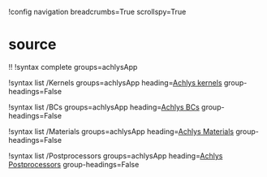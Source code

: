 !config navigation breadcrumbs=True scrollspy=True

# source

!! !syntax complete groups=achlysApp

!syntax list /Kernels groups=achlysApp heading=[Achlys kernels](/kernels/index.md) group-headings=False

!syntax list /BCs groups=achlysApp heading=[Achlys BCs](/bcs/index.md) group-headings=False

!syntax list /Materials groups=achlysApp heading=[Achlys Materials](/materials/index.md) group-headings=False

!syntax list /Postprocessors groups=achlysApp heading=[Achlys Postprocessors](/postprocessors/index.md) group-headings=False